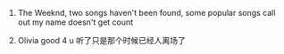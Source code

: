 
1. The Weeknd, two songs haven't been found, 
some popular songs call out my name doesn't get count

2. Olivia
good 4 u 听了只是那个时候已经人离场了